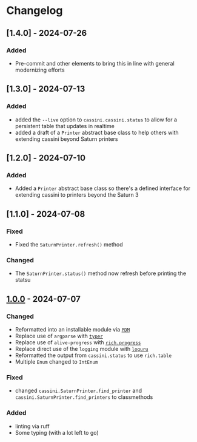# Changelog

## [1.4.0] - 2024-07-26

### Added

- Pre-commit and other elements to bring this in line with general modernizing efforts

## [1.3.0] - 2024-07-13

### Added

- added the `--live` option to `cassini.cassini.status` to allow for a persistent table that updates in realtime
- added a draft of a `Printer` abstract base class to help others with extending cassini beyond Saturn printers

## [1.2.0] - 2024-07-10

### Added

- Added a `Printer` abstract base class so there's a defined interface for extending cassini to printers beyond the Saturn 3

## [1.1.0] - 2024-07-08

### Fixed

- Fixed the `SaturnPrinter.refresh()` method

### Changed

- The `SaturnPrinter.status()` method now refresh before printing the statsu

## [1.0.0] - 2024-07-07

### Changed

- Reformatted into an installable module via [`PDM`](https://pdm-project.org/)
- Replace use of `argparse` with [`typer`](https://typer.tiangolo.com/)
- Replace use of `alive-progress` with [`rich.progress`](https://rich.readthedocs.io/en/stable/progress.html)
- Replace direct use of the `logging` module with [`loguru`](https://loguru.readthedocs.io/)
- Reformatted the output from `cassini.status` to use `rich.table`
- Multiple `Enum` changed to `IntEnum`

### Fixed
- changed `cassini.SaturnPrinter.find_printer` and `cassini.SaturnPrinter.find_printers` to classmethods

### Added
- linting via ruff
- Some typing (with a lot left to go)


[1.0.0]: https://github.com/milescsmith/pyplier/tag/1.0.0
